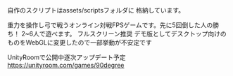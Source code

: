 自作のスクリプトはassets/scriptsフォルダに
格納しています。

重力を操作し弓で戦うオンライン対戦FPSゲームです。先に5回倒した人の勝ち！
2~6人で遊べます。
フルスクリーン推奨
デモ版としてデスクトップ向けのものをWebGLに変更したので一部挙動が不安定です

UnityRoomで公開中逐次アップデート予定
https://unityroom.com/games/90degree
 
 
